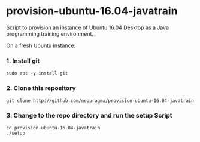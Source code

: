 # provision-ubuntu-16.04-javatrain

Script to provision an instance of Ubuntu 16.04 Desktop as a Java programming training environment.

On a fresh Ubuntu instance:

<h3>1. Install git</h3>

```shell
sudo apt -y install git
```

<h3>2. Clone this repository</h3>

```shell
git clone http://github.com/neopragma/provision-ubuntu-16.04-javatrain
```


<h3>3. Change to the repo directory and run the setup Script</h3>

```shell
cd provision-ubuntu-16.04-javatrain
./setup
```
